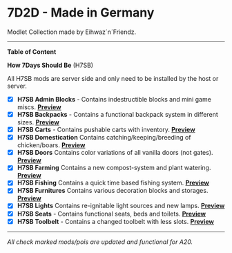 # 7D2D - Made in Germany

Modlet Collection made by Eihwaz´n´Friendz.

--- --- --- --- --- --- --- --- ---

**Table of Content**

**How 7Days Should Be** (H7SB)

All H7SB mods are server side and only need to be installed by the host or server.

- [x] **H7SB Admin Blocks** - Contains indestructible blocks and mini game miscs. [**Preview**](https://www.youtube.com/watch?v=a8hCShdfkiw)
- [x] **H7SB Backpacks** - Contains a functional backpack system in different sizes. [**Preview**](https://www.youtube.com/watch?v=TFpet8PRdcw)
- [x] **H7SB Carts** - Contains pushable carts with inventory. [**Preview**](https://www.youtube.com/watch?v=6SlnCmN3nKQ)
- [x] **H7SB Domestication** Contains catching/keeping/breeding of chicken/boars. [**Preview**](https://www.youtube.com/watch?v=Fmb-ltGn2Ac)
- [x] **H7SB Doors** Contains color variations of all vanilla doors (not gates). [**Preview**](https://www.youtube.com/watch?v=GyH2dzPl7DQ)
- [x] **H7SB Farming** Contains a new compost-system and plant watering. [**Preview**](https://www.youtube.com/watch?v=lKlbDbP5Ngs)
- [x] **H7SB Fishing** Contains a quick time based fishing system. [**Preview**](https://www.youtube.com/watch?v=ut__sSTPLf8)
- [x] **H7SB Furnitures** Contains various decoration blocks and storages. [**Preview**](https://www.youtube.com/watch?v=Th4V5ptCZWc)
- [x] **H7SB Lights** Contains re-ignitable light sources and new lamps. [**Preview**](https://www.youtube.com/watch?v=EmCS7Sb_LP8)
- [x] **H7SB Seats** - Contains functional seats, beds and toilets. [**Preview**](https://www.youtube.com/watch?v=wnyLgzxMUAs)
- [x] **H7SB Toolbelt** - Contains a changed toolbelt with less slots. [**Preview**](https://www.youtube.com/watch?v=WHwMi6P5IW8)
 
--- --- --- --- --- --- --- --- ---

*All check marked mods/pois are updated and functional for A20.*
